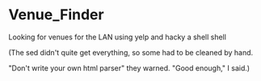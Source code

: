 # Venue_Finder
Looking for venues for the LAN using yelp and hacky a shell shell

(The sed didn't quite get everything, so some had to be cleaned by hand. 

"Don't write your own html parser" they warned. "Good enough," I said.)
